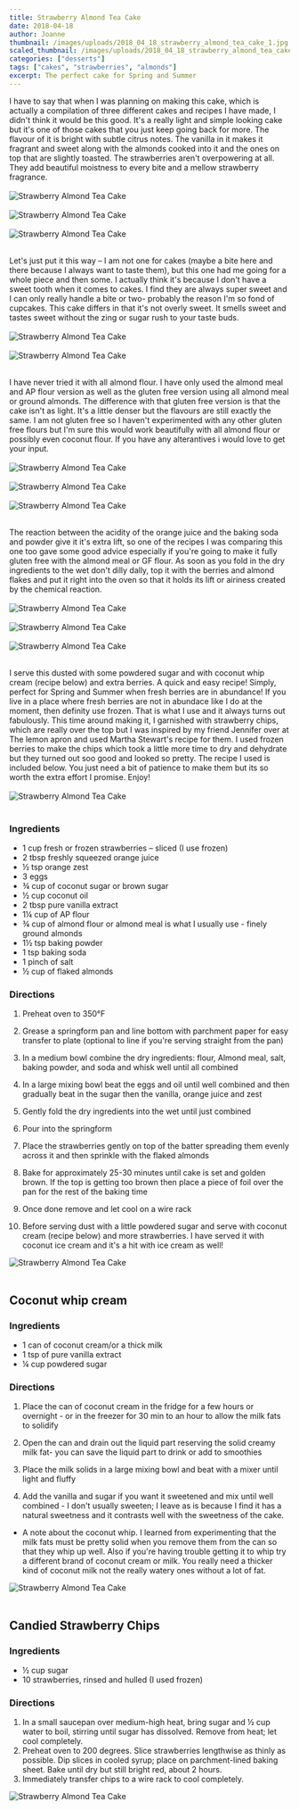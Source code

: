 ```yaml
---
title: Strawberry Almond Tea Cake
date: 2018-04-18
author: Joanne
thumbnail: /images/uploads/2018_04_18_strawberry_almond_tea_cake_1.jpg
scaled_thumbnail: /images/uploads/2018_04_18_strawberry_almond_tea_cake_0.jpg
categories: ["desserts"]
tags: ["cakes", "strawberries", "almonds"]
excerpt: The perfect cake for Spring and Summer
---
```

I have to say that when I was planning on making this cake, which is actually a compilation of three different cakes and recipes I have made, I didn't think it would be this good.  It's a really light and simple looking cake but it's one of those cakes that you just keep going back for more. The flavour of it is bright with subtle citrus notes. The vanilla in it makes it fragrant and sweet along with the almonds cooked into it and the ones on top that are slightly toasted. The strawberries aren't overpowering at all. They add beautiful moistness to every bite and a mellow strawberry fragrance.
<br>
<br>
![Strawberry Almond Tea Cake](/images/uploads/2018_04_18_strawberry_almond_tea_cake_2.jpg)
<br>
<br>
![Strawberry Almond Tea Cake](/images/uploads/2018_04_18_strawberry_almond_tea_cake_4.jpg)
<br>
<br>
![Strawberry Almond Tea Cake](/images/uploads/2018_04_18_strawberry_almond_tea_cake_3.jpg)
<br>
<br>

Let's just put it this way – I am not one for cakes (maybe a bite here and there because I always want to taste them), but this one had me going for a whole piece and then some.  I actually think it's because I don't have a sweet tooth when it comes to cakes.  I find they are always super sweet and I can only really handle a bite or two- probably the reason I'm so fond of cupcakes. This cake differs in that it's not overly sweet. It smells sweet and tastes sweet without the zing or sugar rush to your taste buds.
</br>
</br>
![Strawberry Almond Tea Cake](/images/uploads/2018_04_18_strawberry_almond_tea_cake_5.jpg)
</br>
</br>
![Strawberry Almond Tea Cake](/images/uploads/2018_04_18_strawberry_almond_tea_cake_6.jpg)
</br>
</br>

I have never tried it with all almond flour. I have only used the almond meal and AP flour version as well as the gluten free version using all almond meal or ground almonds.  The difference with that gluten free version is that the cake isn't as light.  It's a little denser but the flavours are still exactly the same.  I am not gluten free so I haven't experimented with any other gluten free flours but I'm sure this would work beautifully with all almond flour or possibly even coconut flour. If you have any alterantives i would love to get your input. 
</br>
</br>
![Strawberry Almond Tea Cake](/images/uploads/2018_04_18_strawberry_almond_tea_cake_7.jpg)
</br>
</br>
![Strawberry Almond Tea Cake](/images/uploads/2018_04_18_strawberry_almond_tea_cake_8.jpg)
</br>
</br>
![Strawberry Almond Tea Cake](/images/uploads/2018_04_18_strawberry_almond_tea_cake_9.jpg)
</br>
</br>

The reaction between the acidity of the orange juice and the baking soda and powder give it it's extra lift, so one of the recipes I was comparing this one too gave some good advice especially if you're going to make it fully gluten free with the almond meal or GF flour. As soon as you fold in the dry ingredients to the wet don't dilly dally, top it with the berries and almond flakes and put it right into the oven so that it holds its lift or airiness created by the chemical reaction.
</br>
</br>
![Strawberry Almond Tea Cake](/images/uploads/2018_04_18_strawberry_almond_tea_cake_10.jpg)
</br>
</br>
![Strawberry Almond Tea Cake](/images/uploads/2018_04_18_strawberry_almond_tea_cake_11.jpg)
</br>
</br>
![Strawberry Almond Tea Cake](/images/uploads/2018_04_18_strawberry_almond_tea_cake_12.jpg)
</br>
</br>

I serve this dusted with some powdered sugar and with coconut whip cream (recipe below) and extra berries. A quick and easy recipe! Simply, perfect for Spring and Summer when fresh berries are in abundance! If you live in a place where fresh berries are not in abundace like I do at the moment, then definity use frozen. That is what I use and it always turns out fabulously. This time around making it, I garnished with strawberry chips, which are really over the top but I was inspired by my friend Jennifer over at The lemon apron and used Martha Stewart's recipe for them. I used frozen berries to make the chips which took a little more time to dry and dehydrate but they turned out soo good and looked so pretty. The recipe I used is included below. You just need a bit of patience to make them but its so worth the extra effort I promise. Enjoy!
</br>
</br>
![Strawberry Almond Tea Cake](/images/uploads/2018_04_18_strawberry_almond_tea_cake_13.jpg)
</br>
</br>

### Ingredients

* 1 cup fresh or frozen strawberries – sliced (I use frozen)
* 2 tbsp freshly squeezed orange juice
* &frac12; tsp orange zest
* 3 eggs
* &frac34; cup of coconut sugar or brown sugar
* &frac12; cup coconut oil
* 2 tbsp pure vanilla extract
* 1&frac14; cup of AP flour
* &frac34; cup of almond flour or almond meal is what I usually use - finely ground almonds
* 1&frac12; tsp baking powder
* 1 tsp baking soda
* 1 pinch of salt
* &frac12; cup of flaked almonds


### Directions
1. Preheat oven to 350&deg;F

1. Grease a springform pan and line bottom with parchment paper for easy transfer to plate (optional to line if you're serving straight from the pan)

1. In a medium bowl combine the dry ingredients: flour, Almond meal, salt, baking powder, and soda and whisk well until all combined

1. In a large mixing bowl beat the eggs and oil until well combined and then gradually beat in the sugar then the vanilla, orange juice and zest

1. Gently fold the dry ingredients into the wet until just combined

1. Pour into the springform

1. Place the strawberries gently on top of the batter spreading them evenly across it and then sprinkle​ with the flaked almonds

1. Bake for approximately 25-30 minutes until cake is set and golden brown. If the top is getting too brown then place a piece of foil over the pan for the rest of the baking time

1. Once done remove and let cool on a wire rack

1. Before serving dust with a little powdered sugar and serve with coconut cream (recipe below) and more strawberries. I have served it with coconut ice cream and it's a hit with ice cream as well!  

![Strawberry Almond Tea Cake](/images/uploads/2018_04_18_strawberry_almond_tea_cake_14.jpg)
</br>
</br>

## Coconut whip cream

### Ingredients
* 1 can of coconut cream/or a thick milk
* 1 tsp of pure vanilla extract
* &frac14; cup powdered sugar

### Directions

1. Place the can of coconut cream in the fridge for a few hours or overnight - or in the freezer for 30 min to an hour to allow the milk fats to solidify

1. Open the can and drain out the liquid part reserving the solid creamy milk fat- you can save the liquid part to drink or add to smoothies

1. Place the milk solids in a large mixing bowl and beat with a mixer until light and fluffy

1. Add the vanilla and sugar if you want it sweetened and
mix until well combined - I don't usually sweeten; I leave as is because I find it has a natural sweetness and it contrasts well with the sweetness of the cake.

*  A note about the coconut whip. I learned from experimenting that the milk fats must be pretty solid when you remove them from the can so that they whip up well. Also if you're having trouble getting it to whip try a different brand of coconut cream or milk.  You really need a thicker kind of coconut milk not the really watery ones without a lot of fat.  

![Strawberry Almond Tea Cake](/images/uploads/2018_04_18_strawberry_almond_tea_cake_15.jpg)
</br>
</br>

## Candied Strawberry Chips 

### Ingredients

* &frac12; cup sugar
* 10 strawberries, rinsed and hulled (I used frozen)

### Directions
1. In a small saucepan over medium-high heat, bring sugar and &frac12; cup water to boil, stirring until sugar has dissolved. Remove from heat; let cool completely.
1. Preheat oven to 200 degrees. Slice strawberries lengthwise as thinly as possible. Dip slices in cooled syrup; place on parchment-lined baking sheet. Bake until dry but still bright red, about 2 hours.
1. Immediately transfer chips to a wire rack to cool completely.  

![Strawberry Almond Tea Cake](/images/uploads/2018_04_18_strawberry_almond_tea_cake_16.jpg)
